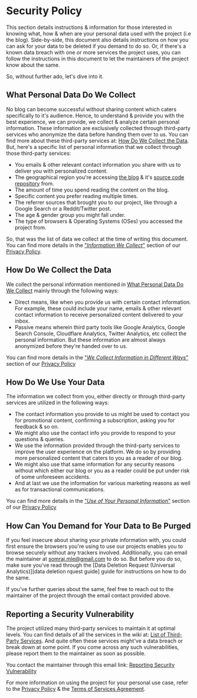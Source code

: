 # Security Policy

This section details instructions & information for those interested in knowing
what, how & when are your personal data used with the project (i.e the blog).
Side-by-side, this document also details instructions on how you can ask for
your data to be deleted if you demand to do so. Or, if there's a known data
breach with one or more services the project uses, you can follow the
instructions in this document to let the maintainers of the project know about
the same.

So, without further ado, let's dive into it.

## What Personal Data Do We Collect

No blog can become successful without sharing content which caters specifically
to it's audience. Hence, to understand & provide you with the best experience,
we can provide, we collect & analyze certain personal information. These
information are exclusively collected through third-party services who anonymize
the data before handing them over to us. You can find more about these
third-party services at:
[How Do We Collect the Data](#how-do-we-collect-the-data). But, here's a
specific list of personal information that we collect through those third-party
services:

- You emails & other relevant contact information you share with us to deliver
  you with personalized content.
- The geographical region you're accessing [the blog][blog] & it's [source code
  repository][blog repository] from.
- The amount of time you spend reading the content on the blog.
- Specific content you prefer reading multiple times.
- The referrer sources that brought you to our project, like through a Google
  Search or a Reddit/Twitter post.
- The age & gender group you might fall under.
- The type of browsers & Operating Systems (OSes) you accessed the project from.

So, that was the list of data we collect at the time of writing this document.
You can find more details in the ["_Information We
Collect_"][privacy policy - info we collect] section of our [Privacy
Policy][privacy policy].

## How Do We Collect the Data

We collect the personal information mentioned in
[What Personal Data Do We Collect](#what-personal-data-do-we-collect) mainly
through the following ways:

- Direct means, like when you provide us with certain contact information. For
  example, these could include your name, emails & other relevant contact
  information to receive personalized content delivered to your inbox.
- Passive means wherein third party tools like Google Analytics, Google Search
  Console, Cloudflare Analytics, Twitter Analytics, etc collect the personal
  information. But these information are almost always anonymized before they're
  handed over to us.

You can find more details in the ["_We Collect Information in Different
Ways_"][privacy policy - how do we collect the data] section of our [Privacy
Policy][privacy policy]

## How Do We Use Your Data

The information we collect from you, either directly or through third-party
services are utilized in the following ways:

- The contact information you provide to us might be used to contact you for
  promotional content, confirming a subscription, asking you for feedback & so
  on.
- We might also use the contact info you provide to respond to your questions &
  queries.
- We use the information provided through the third-party services to improve
  the user experience on the platform. We do so by providing more personalized
  content that caters to you as a reader of our blog.
- We might also use that same information for any security reasons without which
  either our blog or you as a reader could be put under risk of some unforeseen
  accidents.
- And at last we use the information for various marketing reasons as well as
  for transactional communications.

You can find more details in the ["_Use of Your Personal
Information_"][privacy policy - personal information use] section of our
[Privacy Policy][privacy policy]

## How Can You Demand for Your Data to Be Purged

If you feel insecure about sharing your private information with, you could
first ensure the browsers you're using to use our projects enables you to browse
securely without any trackers involved. Additionally, you can email the
maintainer at [somraj.mle@gmail.com][email] to do so. But before you do so, make
sure you've read through the [Data Deletion Request (Universal
Analytics)][data deletion rquest guide] guide for instructions on how to do the
same.

If you've further queries about the same, feel free to reach out to the
maintainer of the project through the email contact provided above.

## Reporting a Security Vulnerability

<!-- TODO: Provide links to the third-party services used with the project -->

The project utilized many third-party services to maintain it at optimal levels.
You can find details of all the services in the wiki at:
[List of Third-Party Services](../docs/blog.wiki/Tools%20and%20Services). And
quite often these services might've a data breach or break down at some point.
If you come across any such vulnerabilities, please report them to the
maintainer as soon as possible.

You contact the maintainer through this email link: [Reporting Security
Vulnerability][email with variables]

For more information on using the project for your personal use case, refer to
the [Privacy Policy][privacy policy] & the [Terms of Services
Agreement][terms of service].

<!-- Reference links -->

[terms of service]: https://vsslog.netlify.app/terms-of-service-agreement/
[email with variables]:
  mailto:shettyvikas209@gmail.com?subject=Reporting%20a%20Security%20Vulnerability&body=List%20of%all%20the%20vulnerabilities
[data deletion request guide]:
  https://support.google.com/analytics/answer/9450800?hl=en
[email]: mailto:shettyvikas209@gmail.com
[privacy policy - personal information use]:
  https://vsslog.netlify.app/privacy-policy/#use-of-your-personal-information
[privacy policy - how do we collect the data]:
  https://vsslog.netlify.app/privacy-policy/#we-collect-information-in-different-ways
[privacy policy - info we collect]:
  https://vsslog.netlify.app/privacy-policy/#information-we-collect
[privacy policy]: https://vsslog.netlify.app/privacy-policy/
[blog]: https://vsslog.netlify.app
[blog repository]: https://github.com/vss96/blog
